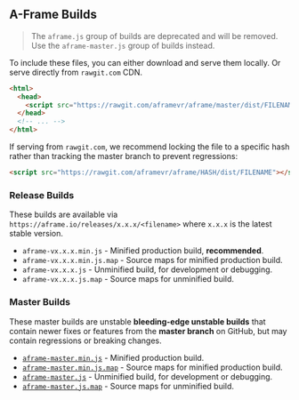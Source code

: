 ## A-Frame Builds

> The `aframe.js` group of builds are deprecated and will be removed. Use the
> `aframe-master.js` group of builds instead.

To include these files, you can either download and serve them locally. Or
serve directly from `rawgit.com` CDN.

```html
<html>
  <head>
    <script src="https://rawgit.com/aframevr/aframe/master/dist/FILENAME"></script>
  </head>
  <!-- ... -->
</html>
```

If serving from `rawgit.com`, we recommend locking the file to a specific hash
rather than tracking the master branch to prevent regressions:

```html
<script src="https://rawgit.com/aframevr/aframe/HASH/dist/FILENAME"></script>
```

### Release Builds

These builds are available via `https://aframe.io/releases/x.x.x/<filename>`
where `x.x.x` is the latest stable version.

- `aframe-vx.x.x.min.js` - Minified production build, **recommended**.
- `aframe-vx.x.x.min.js.map` - Source maps for minified production build.
- `aframe-vx.x.x.js` - Unminified build, for development or debugging.
- `aframe-vx.x.x.js.map` - Source maps for unminified build.

### Master Builds

These master builds are unstable **bleeding-edge unstable builds** that contain
newer fixes or features from the **master branch** on GitHub, but may contain
regressions or breaking changes.

- [`aframe-master.min.js`](aframe-master.min.js) - Minified production build.
- [`aframe-master.min.js.map`](aframe-master.min.js.map) - Source maps for minified production build.
- [`aframe-master.js`](aframe-master.js) - Unminified build, for development or debugging.
- [`aframe-master.js.map`](aframe-master.js.map) - Source maps for unminified build.
